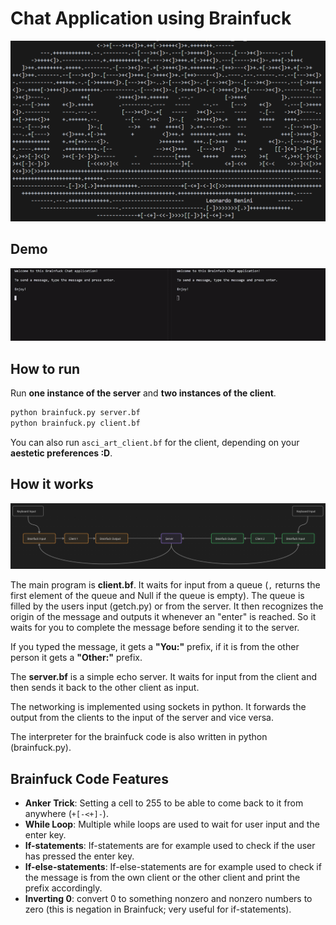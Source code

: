 # Chat Application using Brainfuck

![Ewor Asci Art - Client.bf](visuals/ewor_art.PNG)

## Demo

![chat](visuals/chat.gif)

## How to run

Run **one instance of the server** and **two instances of the client**.

```bash
python brainfuck.py server.bf
python brainfuck.py client.bf
```

You can also run ```asci_art_client.bf``` for the client, depending on your **aestetic preferences :D**.

## How it works

![brainfuck_diagram](visuals/Diagram.PNG)

The main program is **client.bf**. It waits for input from a queue (```,``` returns the first element of the queue and Null if the queue is empty). The queue is filled by the users input (getch.py) or from the server. It then recognizes the origin of the message and outputs it whenever an "enter" is reached. So it waits for you to complete the message before sending it to the server.

If you typed the message, it gets a **"You:"** prefix, if it is from the other person it gets a **"Other:"** prefix.

The **server.bf** is a simple echo server. It waits for input from the client and then sends it back to the other client as input.

The networking is implemented using sockets in python. It forwards the output from the clients to the input of the server and vice versa.

The interpreter for the brainfuck code is also written in python (brainfuck.py).


## Brainfuck Code Features

- **Anker Trick**: Setting a cell to 255 to be able to come back to it from anywhere (```+[-<+]-```). 
- **While Loop**: Multiple while loops are used to wait for user input and the enter key.
- **If-statements**: If-statements are for example used to check if the user has pressed the enter key.
- **If-else-statements**: If-else-statements are for example used to check if the message is from the own client or the other client and print the prefix accordingly.
- **Inverting 0**: convert 0 to something nonzero and nonzero numbers to zero (this is negation in Brainfuck; very useful for if-statements).
